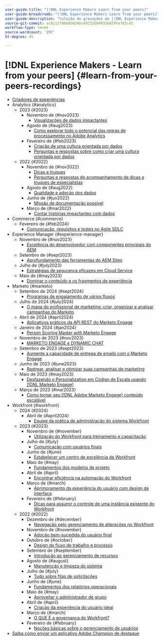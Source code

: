 ```yaml
---
user-guide-title: "[!DNL Experience Makers Learn from your peers]"
user-guide-breadcrumb: "[!DNL Experience Makers Learn from your peers]"
user-guide-description: "Coleção de gravações de [!DNL Experience Makers Learn from your peers]"
source-git-commit: ac811378b605024bc49232b84932b029fe783c45
workflow-type: tm+mt
source-wordcount: '297'
ht-degree: 4%

---
```



# [!DNL Experience Makers - Learn from your peers] {#learn-from-your-peers-recordings}

+ [Criadores de experiências](overview.md)
+ Analytics {#analytics}
   + 2023 {#2023}
      + Novembro de {#nov2023}
         + [Visualizações de dados impactantes](analytics/nov2023/impactful-data-visualizations.md)
      + Agosto de {#aug2023}
         + [Como explorar todo o potencial das regras de processamento no Adobe Analytics](analytics/aug2023/processing-rules.md)
      + Fevereiro de {#feb2023}
         + [Criação de uma cultura orientada por dados](analytics/feb2023/data-driven-culture.md)
         + [Perguntas e respostas sobre como criar uma cultura orientada por dados](analytics/feb2023/data-driven-culture-q-and-a.md)
   + 2022 {#2022}
      + Novembro de {#nov2022}
         + [Dicas e truques](analytics/nov2022/tips-and-tricks.md)
         + [Perguntas e respostas de acompanhamento de dicas e truques de especialistas](analytics/nov2022/tips-and-tricks-q-and-a.md)
      + Agosto de {#aug2022}
         + [Qualidade e adoção dos dados](analytics/aug2022/data-quality.md)
      + Junho de {#jun2022}
         + [Missão de documentação possível](analytics/june2022/mission-possible.md)
      + Março de {#mar2022}
         + [Contar histórias impactantes com dados](analytics/mar2022/stories-with-data.md)
+ Commerce {#commerce}
   + Fevereiro de {#feb2024}
      + [Comunicação, requisitos e testes no Agile SDLC](commerce/2024/agile-sdlc.md)
+ Experience Manager {#experience-manager}
   + Novembro de {#nov2023}
      + [Excelência do desenvolvedor com componentes principais do AEM](experience-manager/nov2023/core-components.md)
   + Setembro de {#sept2023}
      + [Aprofundamento das ferramentas do AEM Sites](experience-manager/sept2023/aem-sites-tools.md)
   + Julho de {#july2023}
      + [Estratégias de segurança eficazes em Cloud Service](experience-manager/july2023/effective-security-strategies-in-cloud-service.md)
   + Maio de {#may2023}
      + [Dominar o conteúdo e os fragmentos de experiência](experience-manager/may2023/mastering-content-and-experience-fragments.md)
+ Marketo {#marketo}
   + Setembro de 2024 {#sept2024}
      + [Programas de engajamento de vários fluxos](marketo/sept2024/multi-stream-engagement-programs.md)
   + Julho de 2024 {#july2024}
      + [O mapa do profissional de marketing: criar, organizar e analisar campanhas do Marketo](marketo/july2024/marketers-map-marketo-campaigns.md)
   + Abril de 2024 {#april2024}
      + [Aplicativos práticos da API REST do Marketo Engage](marketo/april2024/practical-applications-of-marketo-engage-rest-api.md)
   + Janeiro de 2024 {#jan2024}
      + [Person Scoring Master with Marketo Engage](marketo/jan2024/person-scoring-mastery.md)
   + Novembro de 2023 {#nov2023}
      + [MARKETO ENGAGE e DYNAMIC CHAT](marketo/nov2023/dynamic-chat.md)
   + Setembro de 2023 {#sept2023}
      + [Aumente a capacidade de entrega de emails com o Marketo Engage](marketo/sept2023/email-deliverability.md)
   + Junho de 2023 {#june2023}
      + [Rastrear, analisar e otimizar suas campanhas de marketing](marketo/june2023/marketing-campaigns.md)
   + Maio de 2023 {#may2023}
      + [Desfazendo o Personalization em Código de Escala usando  [!DNL Marketo Engage]](marketo/may2023/personalization-at-scale.md)
   + Março de 2023 {#mar2023}
      + [Como tornar seu  [!DNL Adobe Marketo Engage] conteúdo escalável](marketo/mar2023/templates-tokens-teamwork.md)
+ Workfront {#workfront}
   + 2024 {#2024}
      + Abril de {#april2024}
         + [Equipe da prática de administração do sistema Workfront](workfront/2024/04/staffing-your-workfront-system-admin-practice.md)
   + 2023 {#2023}
      + Novembro de {#november}
         + [Utilização do Workfront para treinamento e capacitação](workfront/2023/11/using-workfront-for-training-and-enablement.md)
      + Julho de {#july}
         + [Comunicação com usuários finais](workfront/2023/07/communicating-with-end-users.md)
      + Junho de {#june}
         + [Estabelecer um centro de excelência da Workfront](workfront/2023/06/establishing-a-workfront-center-of-excellence.md)
      + Maio de {#may}
         + [Fundamentos dos modelos de projeto](workfront/2023/05/foundations-of-project-templates.md)
      + Abril de {#april}
         + [Encontrar eficiência na automação do Workfront](workfront/2023/04/finding-efficiencies-in-workfront-automation.md)
      + Março de {#march}
         + [Aprimoramento da experiência do usuário com design de interface](workfront/2023/03/improving-user-experience-with-interface-design.md)
      + Fevereiro de {#february}
         + [Dicas para assumir o controle de uma instância existente do Workfront](workfront/2023/02/tips-for-taking-over-an-existing-workfront-instance.md)
   + 2022 {#2022}
      + Dezembro de {#december}
         + [Navegação pelo gerenciamento de alterações no Workfront](workfront/2022/12/navigating-change-management.md)
      + Novembro de {#november}
         + [Adoção bem-sucedida do usuário final](workfront/2022/11/successful-end-user-adoption.md)
      + Outubro de {#october}
         + [Design de fluxo de trabalho e processo](workfront/2022/10/workflow-and-process-design.md)
      + Setembro de {#september}
         + [Introdução ao gerenciamento de recursos](workfront/2022/09/getting-started-with-resource-management.md)
      + Agosto de {#august}
         + [Manutenção e limpeza do sistema](workfront/2022/08/system-maintenance-and-cleanup.md)
      + Julho de {#july}
         + [Tudo sobre filas de solicitações](workfront/2022/07/all-about-request-queues.md)
      + Junho de {#june}
         + [Fundamentos dos relatórios operacionais](workfront/2022/06/foundations-of-operational-reporting.md)
      + Maio de {#may}
         + [Aproveitar o administrador de grupo](workfront/2022/05/leveraging-the-group-admin.md)
      + Abril de {#april}
         + [Criação da experiência do usuário ideal](workfront/2022/04/designing-an-ideal-user-experience.md)
      + Março de {#march}
         + [O QUE É a governança do Workfront?](workfront/2022/03/what-is-workfront-governance.md)
      + Fevereiro de {#february}
         + [Noções básicas sobre o gerenciamento de usuários](workfront/2022/02/understanding-user-management.md)
+ [Saiba como enviar um aplicativo Adobe Champion de destaque](./adobe-champion-application.md)
